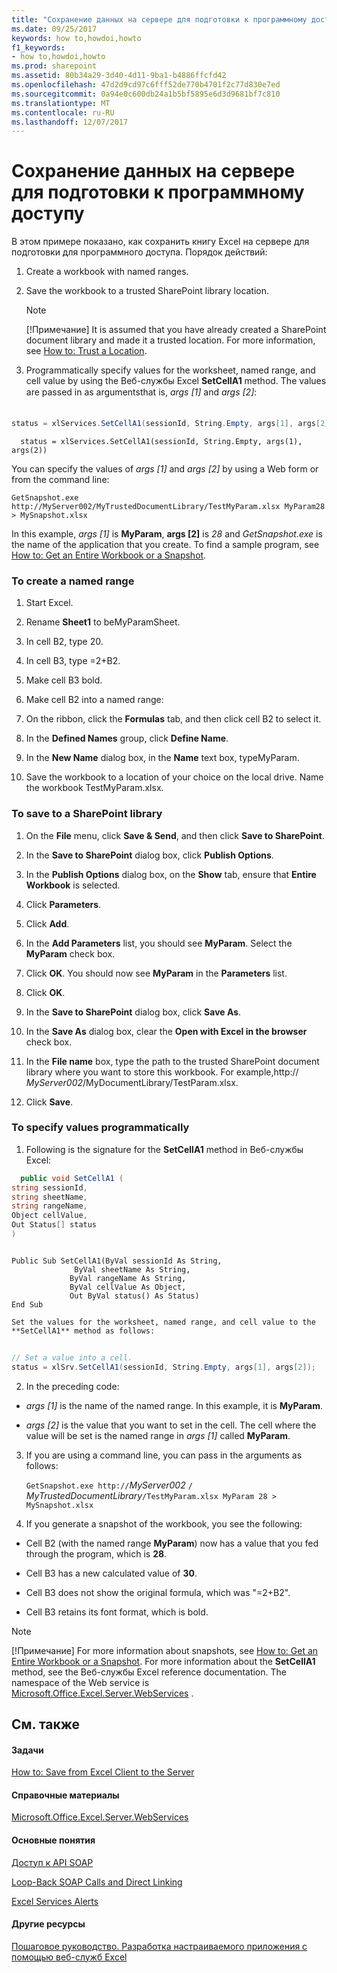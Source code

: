 ```yaml
---
title: "Сохранение данных на сервере для подготовки к программному доступу"
ms.date: 09/25/2017
keywords: how to,howdoi,howto
f1_keywords:
- how to,howdoi,howto
ms.prod: sharepoint
ms.assetid: 80b34a29-3d40-4d11-9ba1-b4886ffcfd42
ms.openlocfilehash: 47d2d9cd97c6fff52de770b4701f2c77d830e7ed
ms.sourcegitcommit: 0a94e0c600db24a1b5bf5895e6d3d9681bf7c810
ms.translationtype: MT
ms.contentlocale: ru-RU
ms.lasthandoff: 12/07/2017
---
```

# <a name="save-to-the-server-to-prepare-for-programmatic-access"></a>Сохранение данных на сервере для подготовки к программному доступу

В этом примере показано, как сохранить книгу Excel на сервере для подготовки для программного доступа. Порядок действий:

1. Create a workbook with named ranges.
    
  
2. Save the workbook to a trusted SharePoint library location. 
    
    > [!NOTE]
    > [!Примечание] It is assumed that you have already created a SharePoint document library and made it a trusted location. For more information, see  [How to: Trust a Location](how-to-trust-a-location.md). 

3. Programmatically specify values for the worksheet, named range, and cell value by using the Веб-службы Excel **SetCellA1** method. The values are passed in as argumentsthat is, _args [1]_ and _args [2]_:
    
```cs
  
status = xlServices.SetCellA1(sessionId, String.Empty, args[1], args[2]);
```


```VB.net
  status = xlServices.SetCellA1(sessionId, String.Empty, args(1), args(2))
```


You can specify the values of  _args [1]_ and _args [2]_ by using a Web form or from the command line:
  
    
    




```
GetSnapshot.exe http://MyServer002/MyTrustedDocumentLibrary/TestMyParam.xlsx MyParam28 > MySnapshot.xlsx 
```

In this example,  _args [1]_ is **MyParam**, **args [2]** is _28_ and _GetSnapshot.exe_ is the name of the application that you create. To find a sample program, see [How to: Get an Entire Workbook or a Snapshot](how-to-get-an-entire-workbook-or-a-snapshot.md).
### <a name="to-create-a-named-range"></a>To create a named range


1. Start Excel.
    
  
2. Rename **Sheet1** to beMyParamSheet.
    
  
3. In cell B2, type 20.
    
  
4. In cell B3, type =2+B2.
    
  
5. Make cell B3 bold.
    
  
6. Make cell B2 into a named range: 
    
1. On the ribbon, click the **Formulas** tab, and then click cell B2 to select it.
    
  
2. In the **Defined Names** group, click **Define Name**.
    
  
3. In the **New Name** dialog box, in the **Name** text box, typeMyParam.
    
  
7. Save the workbook to a location of your choice on the local drive. Name the workbook TestMyParam.xlsx. 
    
  

### <a name="to-save-to-a-sharepoint-library"></a>To save to a SharePoint library


1. On the **File** menu, click **Save &amp; Send**, and then click **Save to SharePoint**. 
    
  
2. In the **Save to SharePoint** dialog box, click **Publish Options**.
    
  
3. In the **Publish Options** dialog box, on the **Show** tab, ensure that **Entire Workbook** is selected.
    
  
4. Click **Parameters**. 
    
  
5. Click **Add**.
    
  
6. In the **Add Parameters** list, you should see **MyParam**. Select the **MyParam** check box.
    
  
7. Click **OK**. You should now see **MyParam** in the **Parameters** list.
    
  
8. Click **OK**.
    
  
9. In the **Save to SharePoint** dialog box, click **Save As**.
    
  
10. In the **Save As** dialog box, clear the **Open with Excel in the browser** check box.
    
  
11. In the **File name** box, type the path to the trusted SharePoint document library where you want to store this workbook. For example,http:// _MyServer002_/MyDocumentLibrary/TestParam.xlsx.
    
  
12. Click **Save**.
    
  

### <a name="to-specify-values-programmatically"></a>To specify values programmatically


1. Following is the signature for the **SetCellA1** method in Веб-службы Excel:
    
```cs
  public void SetCellA1 (
string sessionId,
string sheetName,
string rangeName,
Object cellValue,
Out Status[] status
)
```


```VB.net
  
Public Sub SetCellA1(ByVal sessionId As String,
              ByVal sheetName As String, 
             ByVal rangeName As String, 
             ByVal cellValue As Object, 
             Out ByVal status() As Status)
End Sub
```


    Set the values for the worksheet, named range, and cell value to the **SetCellA1** method as follows:
    


```cs
  
// Set a value into a cell.
status = xlSrv.SetCellA1(sessionId, String.Empty, args[1], args[2]);

```

2. In the preceding code: 
    
  -  _args [1]_ is the name of the named range. In this example, it is **MyParam**.
    
  
  -  _args [2]_ is the value that you want to set in the cell. The cell where the value will be set is the named range in _args [1]_ called **MyParam**.
    
  
3. If you are using a command line, you can pass in the arguments as follows:
    
     `GetSnapshot.exe http://`_MyServer002_ `/` _MyTrustedDocumentLibrary_`/TestMyParam.xlsx MyParam 28 > MySnapshot.xlsx`
    
  
4. If you generate a snapshot of the workbook, you see the following: 
    
  - Cell B2 (with the named range **MyParam**) now has a value that you fed through the program, which is **28**.
    
  
  - Cell B3 has a new calculated value of **30**.
    
  
  - Cell B3 does not show the original formula, which was "=2+B2".
    
  
  - Cell B3 retains its font format, which is bold.
    
  

> [!NOTE]
> [!Примечание] For more information about snapshots, see  [How to: Get an Entire Workbook or a Snapshot](how-to-get-an-entire-workbook-or-a-snapshot.md). For more information about the **SetCellA1** method, see the Веб-службы Excel reference documentation. The namespace of the Web service is [Microsoft.Office.Excel.Server.WebServices](https://msdn.microsoft.com/library/Microsoft.Office.Excel.Server.WebServices.aspx) .
  
    
    


## <a name="see-also"></a>См. также


#### <a name="tasks"></a>Задачи


  
    
    
 [How to: Save from Excel Client to the Server](how-to-save-from-excel-client-to-the-server.md)
#### <a name="reference"></a>Справочные материалы


  
    
    
 [Microsoft.Office.Excel.Server.WebServices](https://msdn.microsoft.com/library/Microsoft.Office.Excel.Server.WebServices.aspx)
#### <a name="concepts"></a>Основные понятия


  
    
    
 [Доступ к API SOAP](accessing-the-soap-api.md)
  
    
    
 [Loop-Back SOAP Calls and Direct Linking](loop-back-soap-calls-and-direct-linking.md)
  
    
    
 [Excel Services Alerts](excel-services-alerts.md)
#### <a name="other-resources"></a>Другие ресурсы


  
    
    
 [Пошаговое руководство. Разработка настраиваемого приложения с помощью веб-служб Excel](walkthrough-developing-a-custom-application-using-excel-web-services.md)
